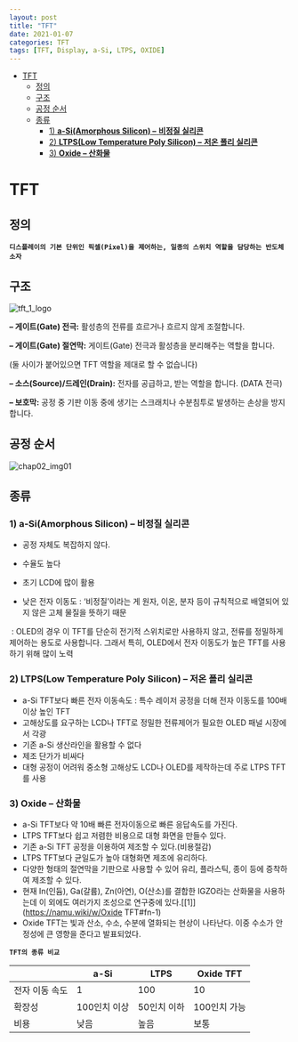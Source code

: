 ```yaml
---
layout: post
title: "TFT"
date: 2021-01-07
categories: TFT
tags: [TFT, Display, a-Si, LTPS, OXIDE]
---
```



- [TFT](#tft)
  - [정의](#정의)
  - [구조](#구조)
  - [공정 순서](#공정-순서)
  - [종류](#종류)
    - [1) **a-Si(Amorphous Silicon) –** **비정질 실리콘**](#1-a-siamorphous-silicon--비정질-실리콘)
    - [2) **LTPS(Low Temperature Poly Silicon) –** **저온 폴리 실리콘**](#2-ltpslow-temperature-poly-silicon--저온-폴리-실리콘)
    - [3) **Oxide – 산화물**](#3-oxide--산화물)


# TFT



## 정의

**`디스플레이의 기본 단위인 픽셀(Pixel)을 제어하는, 일종의 스위치 역할을 담당하는 반도체 소자`**



## 구조

![tft_1_logo](http://blog.lgdisplay.com/lgdisplay/wp-content/uploads/2016/04/tft_1_logo.png)

**– 게이트(Gate) 전극:** 활성층의 전류를 흐르거나 흐르지 않게 조절합니다.

**– 게이트(Gate) 절연막:** 게이트(Gate) 전극과 활성층을 분리해주는 역할을 합니다.

(둘 사이가 붙어있으면 TFT 역할을 제대로 할 수 없습니다)

**– 소스(Source)/드레인(Drain):** 전자를 공급하고, 받는 역할을 합니다. (DATA 전극)

**– 보호막:** 공정 중 기판 이동 중에 생기는 스크래치나 수분침투로 발생하는 손상을 방지합니다.





## 공정 순서

![chap02_img01](http://blog.lgdisplay.com/lgdisplay/wp-content/uploads/2016/04/chap02_img01.gif)





## 종류

### 1) **a-Si(Amorphous Silicon) –** **비정질 실리콘**

+ 공정 자체도 복잡하지 않다.
+ 수율도 높다
+ 초기 LCD에 많이 활용

+ 낮은 전자 이동도 
  : ‘비정질’이라는 게 원자, 이온, 분자 등이 규칙적으로 배열되어 있지 않은 고체 물질을 뜻하기 때문

​       :  OLED의 경우 이 TFT를 단순히 전기적 스위치로만 사용하지 않고, 전류를 정밀하게 제어하는 용도로 사용합니다. 그래서 특히, OLED에서 전자 이동도가 높은 TFT를 사용하기 위해 많이 노력



### 2) **LTPS(Low Temperature Poly Silicon) –** **저온 폴리 실리콘**

* a-Si TFT보다 빠른 전자 이동속도
  : 특수 레이저 공정을 더해 전자 이동도를 100배 이상 높인 TFT
* 고해상도를 요구하는 LCD나 TFT로 정밀한 전류제어가 필요한 OLED 패널 시장에서 각광
* 기존 a-Si 생산라인을 활용할 수 없다
* 제조 단가가 비싸다
* 대형 공정이 어려워 중소형 고해상도 LCD나 OLED를 제작하는데 주로 LTPS TFT를 사용



### 3) **Oxide – 산화물**

* a-Si TFT보다 약 10배 빠른 전자이동으로 빠른 응답속도를 가진다.
* LTPS TFT보다 쉽고 저렴한 비용으로 대형 화면을 만들수 있다.
* 기존 a-Si TFT 공정을 이용하여 제조할 수 있다.(비용절감)
* LTPS TFT보다 균일도가 높아 대형화면 제조에 유리하다.
* 다양한 형태의 절연막을 기판으로 사용할 수 있어 유리, 플라스틱, 종이 등에 증착하여 제조할 수 있다.
* 현재 In(인듐), Ga(갈륨), Zn(아연), O(산소)를 결합한 IGZO라는 산화물을 사용하는데 이 외에도 여러가지 조성으로 연구중에 있다.[[1\]](https://namu.wiki/w/Oxide TFT#fn-1)
* Oxide TFT는 빛과 산소, 수소, 수분에 열화되는 현상이 나타난다. 이중 수소가 안정성에 큰 영향을 준다고 발표되었다.



**`TFT의 종류 비교`**

|                | a-Si         | LTPS        | Oxide TFT    |
| -------------- | ------------ | ----------- | ------------ |
| 전자 이동 속도 | 1            | 100         | 10           |
| 확장성         | 100인치 이상 | 50인치 이하 | 100인치 가능 |
| 비용           | 낮음         | 높음        | 보통         |

